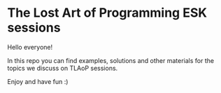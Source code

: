 # The Lost Art of Programming ESK sessions

Hello everyone!

In this repo you can find examples, solutions and other materials for the topics we discuss on TLAoP sessions.

Enjoy and have fun :)
